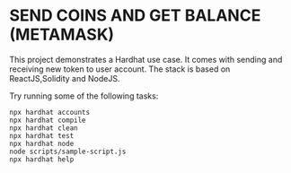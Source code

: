 # SEND COINS AND GET BALANCE (METAMASK)

This project demonstrates a  Hardhat use case. It comes with sending and receiving new token to user account. The stack is based on ReactJS,Solidity and NodeJS.

Try running some of the following tasks:

```shell
npx hardhat accounts
npx hardhat compile
npx hardhat clean
npx hardhat test
npx hardhat node
node scripts/sample-script.js
npx hardhat help
```
